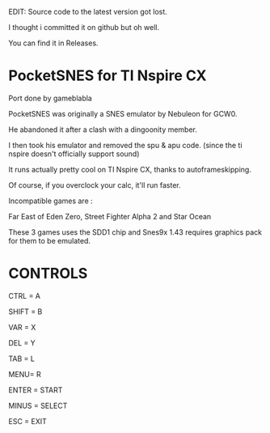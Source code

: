 EDIT: Source code to the latest version got lost.

I thought i committed it on github but oh well.

You can find it in Releases.


PocketSNES for TI Nspire CX
==========================

Port done by gameblabla

PocketSNES was originally a SNES emulator by Nebuleon for GCW0.

He abandoned it after a clash with a dingoonity member.

I then took his emulator and removed the spu & apu code. (since the ti nspire doesn't officially support sound)

It runs actually pretty cool on TI Nspire CX, thanks to autoframeskipping.

Of course, if you overclock your calc, it'll run faster.

Incompatible games are :

Far East of Eden Zero, Street Fighter Alpha 2 and Star Ocean

These 3 games uses the SDD1 chip and Snes9x 1.43 requires graphics pack for them to be emulated.

CONTROLS
==========

CTRL = A

SHIFT = B

VAR = X

DEL = Y

TAB = L

MENU= R

ENTER = START

MINUS = SELECT

ESC = EXIT
